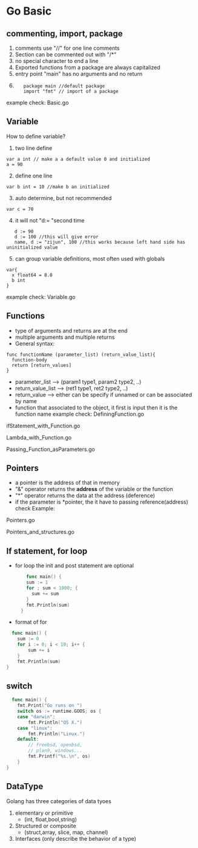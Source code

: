 # Go Basic
## commenting, import, package
1. comments use "//" for one line comments
2. Section can be commented out with "/*"
3. no special character to end a line
4. Exported functions from a package are always capitalized
5. entry point "main" has no arguments and no return
6. ```
      package main //default package
      import "fmt" // import of a package
    ```

example check: Basic.go

## Variable
How to define variable?
1. two line define
```
var a int // make a a default value 0 and initialized
a = 90
```

2. define one line
```
var b int = 10 //make b an initialized
```

3. auto determine, but not recommended
```
var c = 70
```

4. it will not "d:= "second time
```
   d := 90
   d := 100 //this will give error
   name, d := "zijun", 100 //this works because left hand side has uninitialized value

```

5. can group variable definitions, most often used with globals
```
var{
  x float64 = 8.8
  b int
}
```
example check: Variable.go



## Functions
- type of arguments and returns are at the end
- multiple arguments and multiple returns
- General syntax:

```
func functionName (parameter_list) (return_value_list){
  function-body
  return [return_values]
}
```
  - parameter_list --> (param1 type1, param2 type2, ..)
  - return_value_list --> (ret1 type1, ret2 type2, ..)
  - return_value --> either can be specify if unnamed or can be associated by name
  - function that associated to the object, it first is input then it is the function name
example check:
DefiningFunction.go

ifStatement_with_Function.go

Lambda_with_Function.go

Passing_Function_asParameters.go

## Pointers
 - a pointer is the address of that in memory
 - "&" operator returns the **address** of the variable or the function
 - "*" operator returns the data at the address (deference)
 - if the parameter is *pointer, the  it have to passing reference(address)
check Example:

Pointers.go

Pointers_and_structures.go


## If statement, for loop

- for loop the init and post statement are optional
  ```go
      func main() {
      sum := 1
      for ; sum < 1000; {
        sum += sum
      }
      fmt.Println(sum)
    }
  ```

- format of for
```go
  func main() {
	sum := 0
	for i := 0; i < 10; i++ {
		sum += i
	}
	fmt.Println(sum)
}
```

## switch
```go
  func main() {
	fmt.Print("Go runs on ")
	switch os := runtime.GOOS; os {
	case "darwin":
		fmt.Println("OS X.")
	case "linux":
		fmt.Println("Linux.")
	default:
		// freebsd, openbsd,
		// plan9, windows...
		fmt.Printf("%s.\n", os)
	}
}
```

## DataType
Golang has three categories of data tyoes
1. elementary or primitive
    - (int, float,bool,string)
2. Structured or composite
    - (struct,array, slice, map, channel)
3. Interfaces (only describe the behavior of a type)
